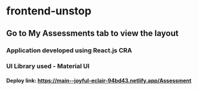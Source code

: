 # frontend-unstop
 
## Go to My Assessments tab to view the layout

### Application developed using React.js CRA

### UI Library used - Material UI

#### Deploy link: https://main--joyful-eclair-94bd43.netlify.app/Assessment